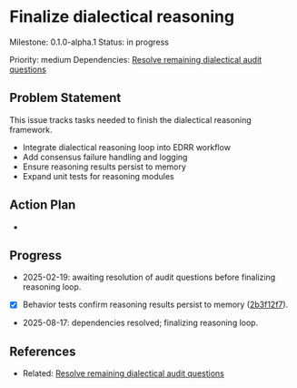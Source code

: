 # Finalize dialectical reasoning
Milestone: 0.1.0-alpha.1
Status: in progress

Priority: medium
Dependencies: [Resolve remaining dialectical audit questions](archived/Resolve-remaining-dialectical-audit-questions.md)

## Problem Statement
<description>


This issue tracks tasks needed to finish the dialectical reasoning framework.

- Integrate dialectical reasoning loop into EDRR workflow
- Add consensus failure handling and logging
- Ensure reasoning results persist to memory
- Expand unit tests for reasoning modules

## Action Plan
- <tasks>

## Progress
- 2025-02-19: awaiting resolution of audit questions before finalizing reasoning loop.
- [x] Behavior tests confirm reasoning results persist to memory ([2b3f12f7](../commit/2b3f12f7)).
- 2025-08-17: dependencies resolved; finalizing reasoning loop.

## References
- Related: [Resolve remaining dialectical audit questions](archived/Resolve-remaining-dialectical-audit-questions.md)
